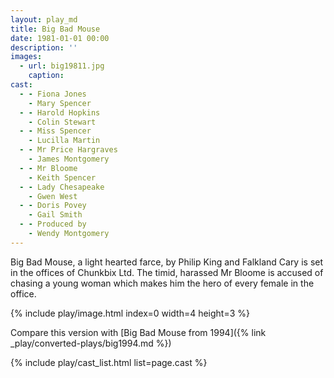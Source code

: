 ```yaml
---
layout: play_md
title: Big Bad Mouse
date: 1981-01-01 00:00
description: ''
images:
  - url: big19811.jpg
    caption: 
cast:
  - - Fiona Jones 
    - Mary Spencer
  - - Harold Hopkins 
    - Colin Stewart
  - - Miss Spencer 
    - Lucilla Martin
  - - Mr Price Hargraves 
    - James Montgomery
  - - Mr Bloome 
    - Keith Spencer
  - - Lady Chesapeake 
    - Gwen West
  - - Doris Povey 
    - Gail Smith
  - - Produced by 
    - Wendy Montgomery
---
```


Big Bad Mouse, a light hearted farce, by Philip King and Falkland Cary is set in the offices of Chunkbix Ltd. The timid, harassed Mr Bloome is accused of chasing a young woman which makes him the hero of every female in the office.

{% include play/image.html index=0 width=4 height=3 %}

Compare this version with [Big Bad Mouse from 1994]({% link _play/converted-plays/big1994.md %}) 

{% include play/cast_list.html list=page.cast %}
